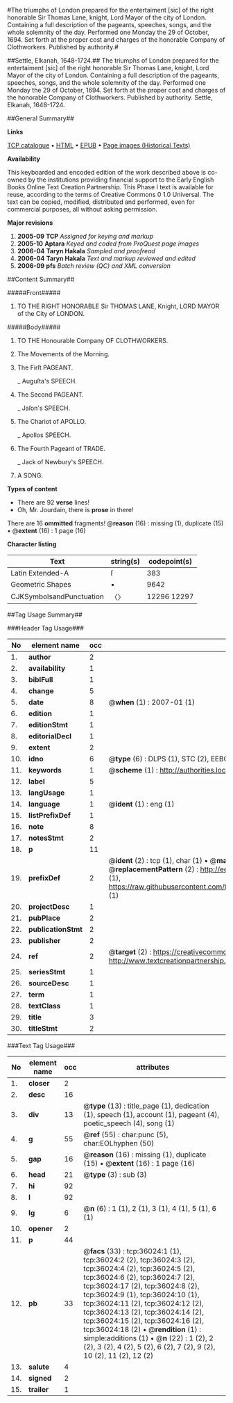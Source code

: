 #The triumphs of London prepared for the entertaiment [sic] of the right honorable Sir Thomas Lane, knight, Lord Mayor of the city of London. Containing a full description of the pageants, speeches, songs, and the whole solemnity of the day. Performed one Monday the 29 of October, 1694. Set forth at the proper cost and charges of the honorable Company of Clothworkers. Published by authority.#

##Settle, Elkanah, 1648-1724.##
The triumphs of London prepared for the entertaiment [sic] of the right honorable Sir Thomas Lane, knight, Lord Mayor of the city of London. Containing a full description of the pageants, speeches, songs, and the whole solemnity of the day. Performed one Monday the 29 of October, 1694. Set forth at the proper cost and charges of the honorable Company of Clothworkers. Published by authority.
Settle, Elkanah, 1648-1724.

##General Summary##

**Links**

[TCP catalogue](http://www.ota.ox.ac.uk/tcp/)  • 
[HTML](http://tei.it.ox.ac.uk/tcp/Texts-HTML/free/A59/A59355.html)  • 
[EPUB](http://tei.it.ox.ac.uk/tcp/Texts-EPUB/free/A59/A59355.epub) • 
[Page images (Historical Texts)](https://data.historicaltexts.jisc.ac.uk/view?pubId=eebo-99831561e&pageId=eebo-99831561e-36024-1)

**Availability**

This keyboarded and encoded edition of the
	       work described above is co-owned by the institutions
	       providing financial support to the Early English Books
	       Online Text Creation Partnership. This Phase I text is
	       available for reuse, according to the terms of Creative
	       Commons 0 1.0 Universal. The text can be copied,
	       modified, distributed and performed, even for
	       commercial purposes, all without asking permission.

**Major revisions**

1. __2005-09__ __TCP__ *Assigned for keying and markup*
1. __2005-10__ __Aptara__ *Keyed and coded from ProQuest page images*
1. __2006-04__ __Taryn Hakala__ *Sampled and proofread*
1. __2006-04__ __Taryn Hakala__ *Text and markup reviewed and edited*
1. __2006-09__ __pfs__ *Batch review (QC) and XML conversion*

##Content Summary##

#####Front#####

1. TO THE RIGHT HONORABLE
Sir THOMAS LANE, Knight,
LORD MAYOR of the City of LONDON.

#####Body#####

1. TO THE
Honourable Company
OF
CLOTHWORKERS.

1. The Movements of the Morning.

1. The Firſt PAGEANT.

    _ Auguſta's SPEECH.

1. The Second PAGEANT.

    _ Jaſon's SPEECH.

1. The Chariot of APOLLO.

    _ Apollos SPEECH.

1. The Fourth Pageant of TRADE.

    _ Jack of Newbury's SPEECH.

1. A SONG.

**Types of content**

  * There are 92 **verse** lines!
  * Oh, Mr. Jourdain, there is **prose** in there!

There are 16 **ommitted** fragments! 
 @__reason__ (16) : missing (1), duplicate (15)  •  @__extent__ (16) : 1 page (16)

**Character listing**


|Text|string(s)|codepoint(s)|
|---|---|---|
|Latin Extended-A|ſ|383|
|Geometric Shapes|▪|9642|
|CJKSymbolsandPunctuation|〈〉|12296 12297|

##Tag Usage Summary##

###Header Tag Usage###

|No|element name|occ|attributes|
|---|---|---|---|
|1.|__author__|2||
|2.|__availability__|1||
|3.|__biblFull__|1||
|4.|__change__|5||
|5.|__date__|8| @__when__ (1) : 2007-01 (1)|
|6.|__edition__|1||
|7.|__editionStmt__|1||
|8.|__editorialDecl__|1||
|9.|__extent__|2||
|10.|__idno__|6| @__type__ (6) : DLPS (1), STC (2), EEBO-CITATION (1), PROQUEST (1), VID (1)|
|11.|__keywords__|1| @__scheme__ (1) : http://authorities.loc.gov/ (1)|
|12.|__label__|5||
|13.|__langUsage__|1||
|14.|__language__|1| @__ident__ (1) : eng (1)|
|15.|__listPrefixDef__|1||
|16.|__note__|8||
|17.|__notesStmt__|2||
|18.|__p__|11||
|19.|__prefixDef__|2| @__ident__ (2) : tcp (1), char (1)  •  @__matchPattern__ (2) : ([0-9\-]+):([0-9IVX]+) (1), (.+) (1)  •  @__replacementPattern__ (2) : http://eebo.chadwyck.com/downloadtiff?vid=$1&page=$2 (1), https://raw.githubusercontent.com/textcreationpartnership/Texts/master/tcpchars.xml#$1 (1)|
|20.|__projectDesc__|1||
|21.|__pubPlace__|2||
|22.|__publicationStmt__|2||
|23.|__publisher__|2||
|24.|__ref__|2| @__target__ (2) : https://creativecommons.org/publicdomain/zero/1.0/ (1), http://www.textcreationpartnership.org/docs/. (1)|
|25.|__seriesStmt__|1||
|26.|__sourceDesc__|1||
|27.|__term__|1||
|28.|__textClass__|1||
|29.|__title__|3||
|30.|__titleStmt__|2||


###Text Tag Usage###

|No|element name|occ|attributes|
|---|---|---|---|
|1.|__closer__|2||
|2.|__desc__|16||
|3.|__div__|13| @__type__ (13) : title_page (1), dedication (1), speech (1), account (1), pageant (4), poetic_speech (4), song (1)|
|4.|__g__|55| @__ref__ (55) : char:punc (5), char:EOLhyphen (50)|
|5.|__gap__|16| @__reason__ (16) : missing (1), duplicate (15)  •  @__extent__ (16) : 1 page (16)|
|6.|__head__|21| @__type__ (3) : sub (3)|
|7.|__hi__|92||
|8.|__l__|92||
|9.|__lg__|6| @__n__ (6) : 1 (1), 2 (1), 3 (1), 4 (1), 5 (1), 6 (1)|
|10.|__opener__|2||
|11.|__p__|44||
|12.|__pb__|33| @__facs__ (33) : tcp:36024:1 (1), tcp:36024:2 (2), tcp:36024:3 (2), tcp:36024:4 (2), tcp:36024:5 (2), tcp:36024:6 (2), tcp:36024:7 (2), tcp:36024:17 (2), tcp:36024:8 (2), tcp:36024:9 (1), tcp:36024:10 (1), tcp:36024:11 (2), tcp:36024:12 (2), tcp:36024:13 (2), tcp:36024:14 (2), tcp:36024:15 (2), tcp:36024:16 (2), tcp:36024:18 (2)  •  @__rendition__ (1) : simple:additions (1)  •  @__n__ (22) : 1 (2), 2 (2), 3 (2), 4 (2), 5 (2), 6 (2), 7 (2), 9 (2), 10 (2), 11 (2), 12 (2)|
|13.|__salute__|4||
|14.|__signed__|2||
|15.|__trailer__|1||
